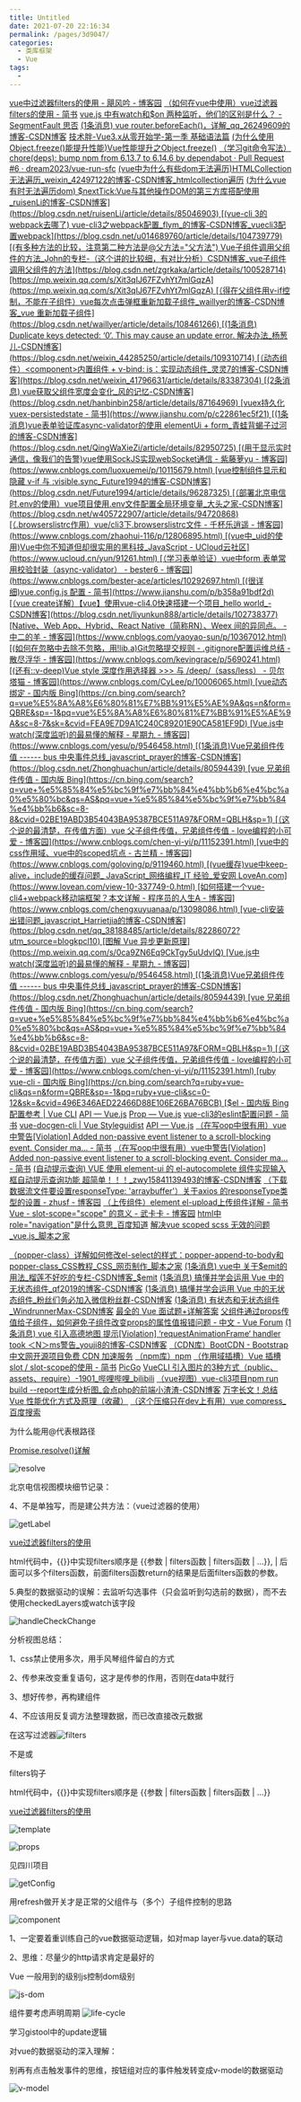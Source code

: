 ```yaml
---
title: Untitled
date: 2021-07-20 22:16:34
permalink: /pages/3d9047/
categories:
  - 类库框架
  - Vue
tags:
  - 
---
```


 [vue中过滤器filters的使用 - 飓风吟 - 博客园](https://www.cnblogs.com/duanhuarong/p/11910383.html)  [（如何在vue中使用）vue过滤器filters的使用 - 简书](https://www.jianshu.com/p/0018c1962968)  [vue.js 中有watch和$on 两种监听，他们的区别是什么？ - SegmentFault 思否](https://segmentfault.com/q/1010000019042270)  [(1条消息) vue router.beforeEach()，详解_qq_26249609的博客-CSDN博客](https://blog.csdn.net/qq_26249609/article/details/94434711)  [技术胖-Vue3.x从零开始学-第一季 基础语法篇](http://jspang.com/detailed?id=68)  [(为什么使用Object.freeze()能提升性能)Vue性能提升之Object.freeze()](https://juejin.cn/post/6844903922469961741)  [（学习git命令写法）chore(deps): bump npm from 6.13.7 to 6.14.6 by dependabot · Pull Request #6 · dream2023/vue-run-sfc](https://github.com/dream2023/vue-run-sfc/pull/6)  [(vue中为什么有些dom无法遍历)HTMLCollection 无法遍历_weixin_42497122的博客-CSDN博客_htmlcollection遍历](https://blog.csdn.net/weixin_42497122/article/details/106293136)  [(为什么vue有时无法遍历dom) $nextTick:Vue与其他操作DOM的第三方库搭配使用_ruisenLi的博客-CSDN博客](https://blog.csdn.net/ruisenLi/article/details/85046903)  [(vue-cli 3的webpack去哪了) vue-cli3之webpack配置_flym_的博客-CSDN博客_vuecli3配置webpack](https://blog.csdn.net/u014689760/article/details/104739779)  [(有多种方法的比较，注意第二种方法是@父方法="父方法") Vue子组件调用父组件的方法_John的专栏-（这个讲的比较细，有对比分析）CSDN博客_vue子组件调用父组件的方法](https://blog.csdn.net/zgrkaka/article/details/100528714)  [https://mp.weixin.qq.com/s/Xit3qIJ67FZvhYt7mlGqzA](https://mp.weixin.qq.com/s/Xit3qIJ67FZvhYt7mlGqzA)  [（得在父组件用v-if控制，不能在子组件）vue每次点击弹框重新加载子组件_waillyer的博客-CSDN博客_vue 重新加载子组件](https://blog.csdn.net/waillyer/article/details/108461266)  [(1条消息) Duplicate keys detected: ‘0‘. This may cause an update error. 解决办法_杨葱儿-CSDN博客](https://blog.csdn.net/weixin_44285250/article/details/109310714)  [（动态组件）<component>内置组件 + v-bind: is：实现动态组件_灵灵7的博客-CSDN博客](https://blog.csdn.net/weixin_41796631/article/details/83387304)  [(2条消息) vue获取父组件宽度会变化_风的记忆-CSDN博客](https://blog.csdn.net/hanbinbin258/article/details/87164969)  [vuex持久化 vuex-persistedstate - 简书](https://www.jianshu.com/p/c22861ec5f21)  [(1条消息)vue表单验证库async-validator的使用 elementUi + form_青蛙背蝎子过河的博客-CSDN博客](https://blog.csdn.net/QingWaXieZi/article/details/82950725)  [(用于显示实时通信，像我们的告警)vue使用SockJS实现webSocket通信 - 紫藤萝yu - 博客园](https://www.cnblogs.com/luoxuemei/p/10115679.html)  [vue控制组件显示和隐藏 v-if 与 :visible.sync_Future1994的博客-CSDN博客](https://blog.csdn.net/Future1994/article/details/96287325)  [（部署北京电信时.env的使用）vue项目使用.env文件配置全局环境变量_大头之家-CSDN博客](https://blog.csdn.net/w405722907/article/details/94720868)  [（.browserslistrc作用）vue/cli3下.browserslistrc文件 - 千杯乐逍遥 - 博客园](https://www.cnblogs.com/zhaohui-116/p/12806895.html)  [(vue中_uid的使用)Vue中你不知道但却很实用的黑科技_JavaScript - UCloud云社区](https://www.ucloud.cn/yun/91261.html)  [（学习表单验证）vue中form 表单常用校验封装（async-validator） - bester6 - 博客园](https://www.cnblogs.com/bester-ace/articles/10292697.html)  [(很详细)vue.config.js 配置 - 简书](https://www.jianshu.com/p/b358a91bdf2d)  [（vue create详解）【vue】使用vue-cli4.0快速搭建一个项目_hello world_-CSDN博客](https://blog.csdn.net/liyunkun888/article/details/102738377)  [Native、Web App、Hybrid、React Native（简称RN）、Weex 间的异同点。 - 中二的羊 - 博客园](https://www.cnblogs.com/yaoyao-sun/p/10367012.html)  [(如何在忽略中去除不忽略，用!lib.a)Git忽略提交规则 - .gitignore配置运维总结 - 散尽浮华 - 博客园](https://www.cnblogs.com/kevingrace/p/5690241.html)  [(还有::v-deep)Vue style 深度作用选择器 >>> 与 /deep/（sass/less） - 贝尔塔猫 - 博客园](https://www.cnblogs.com/CyLee/p/10006065.html)  [vue动态绑定 - 国内版 Bing](https://cn.bing.com/search?q=vue%E5%8A%A8%E6%80%81%E7%BB%91%E5%AE%9A&qs=n&form=QBRE&sp=-1&pq=vue%E5%8A%A8%E6%80%81%E7%BB%91%E5%AE%9A&sc=8-7&sk=&cvid=FEA9E7D9A1C240C89201E90CA581EF9D)  [Vue.js中 watch(深度监听)的最易懂的解释 - 星期九 - 博客园](https://www.cnblogs.com/yesu/p/9546458.html)  [(1条消息)Vue兄弟组件传值 ------ bus 中央事件总线_javascript_prayer的博客-CSDN博客](https://blog.csdn.net/Zhonghuachun/article/details/80594439)  [vue 兄弟组件传值 - 国内版 Bing](https://cn.bing.com/search?q=vue+%e5%85%84%e5%bc%9f%e7%bb%84%e4%bb%b6%e4%bc%a0%e5%80%bc&qs=AS&pq=vue+%e5%85%84%e5%bc%9f%e7%bb%84%e4%bb%b6&sc=8-8&cvid=02BE19ABD3B54043BA95387BCE511A97&FORM=QBLH&sp=1)  [（这个说的最清楚，在传值方面）vue 父子组件传值，兄弟组件传值 - love编程的小可爱 - 博客园](https://www.cnblogs.com/chen-yi-yi/p/11152391.html)  [vue中的css作用域、vue中的scoped坑点 - 古兰精 - 博客园](https://www.cnblogs.com/goloving/p/9119460.html)  [(vue缓存)vue中keep-alive，include的缓存问题_ JavaScript_网络编程_IT 经验_爱安网 LoveAn.com](https://www.lovean.com/view-10-337749-0.html)  [如何搭建一个vue-cli4+webpack移动端框架？本文详解 - 程序员的人生A - 博客园](https://www.cnblogs.com/chengxuyuanaa/p/13098086.html)  [vue-cli安装出错问题_javascript_Harrietjia的博客-CSDN博客](https://blog.csdn.net/qq_38188485/article/details/82286072?utm_source=blogkpcl10)  [图解 Vue 异步更新原理](https://mp.weixin.qq.com/s/0ca9ZN6Eq9CkTgy5uUdvIQ)  [Vue.js中 watch(深度监听)的最易懂的解释 - 星期九 - 博客园](https://www.cnblogs.com/yesu/p/9546458.html)  [(1条消息)Vue兄弟组件传值 ------ bus 中央事件总线_javascript_prayer的博客-CSDN博客](https://blog.csdn.net/Zhonghuachun/article/details/80594439)  [vue 兄弟组件传值 - 国内版 Bing](https://cn.bing.com/search?q=vue+%e5%85%84%e5%bc%9f%e7%bb%84%e4%bb%b6%e4%bc%a0%e5%80%bc&qs=AS&pq=vue+%e5%85%84%e5%bc%9f%e7%bb%84%e4%bb%b6&sc=8-8&cvid=02BE19ABD3B54043BA95387BCE511A97&FORM=QBLH&sp=1)  [（这个说的最清楚，在传值方面）vue 父子组件传值，兄弟组件传值 - love编程的小可爱 - 博客园](https://www.cnblogs.com/chen-yi-yi/p/11152391.html)  [ruby vue-cli - 国内版 Bing](https://cn.bing.com/search?q=ruby+vue-cli&qs=n&form=QBRE&sp=-1&pq=ruby+vue-cli&sc=0-12&sk=&cvid=496E346AED22466D88E106E26BA76BCB)  [$el - 国内版 Bing](https://cn.bing.com/search?q=%24el&FORM=HDRSC1)  [配置参考 | Vue CLI](https://cli.vuejs.org/zh/config/?)  [API — Vue.js](https://cn.vuejs.org/v2/api/#transition)  [Prop — Vue.js](https://cn.vuejs.org/v2/guide/components-props.html)  [vue-cli3的eslint配置问题 - 简书](https://www.jianshu.com/p/bfc7e7329cff)  [vue-docgen-cli | Vue Styleguidist](https://vue-styleguidist.github.io/docs/docgen-cli.html#install)  [API — Vue.js](https://cn.vuejs.org/v2/api/#mixins)  [（在写oop中很有用）vue中警告[Violation] Added non-passive event listener to a scroll-blocking <some> event. Consider ma... - 简书](https://www.jianshu.com/p/23850d4cade8)  [（在写oop中很有用）vue中警告[Violation] Added non-passive event listener to a scroll-blocking <some> event. Consider ma... - 简书](https://www.jianshu.com/p/23850d4cade8)  [(自动提示查询) VUE 使用 element-ui 的 el-autocomplete 组件实现输入框自动提示查询功能 超简单！！！_zwy15841139493的博客-CSDN博客](https://blog.csdn.net/zwy15841139493/article/details/89021537?utm_medium=distribute.pc_relevant.none-task-blog-2~default~BlogCommendFromMachineLearnPai2~default-2.control&dist_request_id=1330144.35484.16182268187966725&depth_1-utm_source=distribute.pc_relevant.none-task-blog-2~default~BlogCommendFromMachineLearnPai2~default-2.control)  [（下载数据流文件要设置responseType: 'arraybuffer'）关于axios 的responseType类型的设置 - zhusf - 博客园](https://www.cnblogs.com/zhusf/p/11123464.html)  [（上传组件）element el-upload上传组件详解 - 简书](https://www.jianshu.com/p/84b727a4b58a)  [Vue - slot-scope="scope" 的意义 - 武卡卡 - 博客园](https://www.cnblogs.com/500m/p/11597377.html)  [html中role="navigation"是什么意思_百度知道](https://zhidao.baidu.com/question/1383064963219138700.html)  [解决vue scoped scss 无效的问题_vue.js_脚本之家](https://www.jb51.net/article/194917.htm)  

[（popper-class）详解如何修改el-select的样式：popper-append-to-body和popper-class_CSS教程_CSS_网页制作_脚本之家](https://www.jb51.net/css/703667.html)  [(1条消息) vue中 关于\$emit的用法_榴莲不好吃的专栏-CSDN博客_$emit](https://blog.csdn.net/sllailcp/article/details/78595077)  [(1条消息) 搞懂并学会运用 Vue 中的无状态组件_qf2019的博客-CSDN博客](https://blog.csdn.net/qf2019/article/details/115503864)  [(1条消息) 搞懂并学会运用 Vue 中的无状态组件_粉丝们务必加入微信粉丝群-CSDN博客](https://blog.csdn.net/qq449245884/article/details/103193593)  [(1条消息) 有状态和无状态组件_WindrunnerMax-CSDN博客](https://blog.csdn.net/qq_40413670/article/details/112132374)  [最全的 Vue 面试题+详解答案](https://juejin.cn/post/6961222829979697165)  [父组件通过props传值给子组件，如何避免子组件改变props的属性值报错问题 - 中文 - Vue Forum](https://forum.vuejs.org/t/props-props/25997)  [(1条消息) vue 引入高德地图 提示[Violation] ‘requestAnimationFrame‘ handler took ＜N＞ms警告_youji8的博客-CSDN博客](https://blog.csdn.net/youji8/article/details/110819006)  [（CDN库）BootCDN - Bootstrap 中文网开源项目免费 CDN 加速服务](https://www.bootcdn.cn/)  [（npm库）npm](https://www.npmjs.com/)  [（作用域插槽）Vue 插槽slot / slot-scope的使用 - 简书](https://www.jianshu.com/p/981d37be0307)  [PicGo](https://picgo.github.io/PicGo-Doc/)  [VueCLI 引入图片的3种方式（public、assets、require）-1901_哔哩哔哩_bilibili](https://www.bilibili.com/video/BV15T4y1w78Z)  [（vue视图）vue-cli3项目npm run build --report生成分析图_会点php的前端小渣渣-CSDN博客](https://blog.csdn.net/qq_39523111/article/details/108790661)  [万字长文！总结 Vue 性能优化方式及原理（收藏）](https://mp.weixin.qq.com/s/hRg60NeCpf6DVafMoDYN8g)  [（这个压缩只在dev上有用）vue compress_百度搜索](https://www.baidu.com/s?wd=vue%20compress&rsv_spt=1&rsv_iqid=0xa562647a0004943c&issp=1&f=8&rsv_bp=1&rsv_idx=2&ie=utf-8&tn=baiduhome_pg&rsv_dl=tb&rsv_enter=0&oq=vue%2520compress&rsv_btype=t&rsv_t=2c25vFDnex5WTiIbAxzwfpubpq2tbHkw0WZ3IQApBnRLKQY2DbBr5G8po343SbEDr8Fs&rsv_pq=fdca08c2000daf63&prefixsug=vue%2520compress&rsp=1&rsv_sug9=es_0_1&rsv_sug=9) 



为什么能用@代表根路径

[Promise.resolve()详解](https://www.cnblogs.com/qianxiaox/p/14124551.html)

![resolve](/Users/liyang/项目/011-我的博文/image-store/blog/library/vue/resolve.png)



北京电信视图模块细节记录：

4、不是单独写，而是建公共方法：（vue过滤器的使用）

![getLabel](/Users/liyang/项目/011-我的博文/image-store/blog/library/vue/getLabel.png)

[vue过滤器filters的使用](https://www.jianshu.com/p/0018c1962968)

html代码中，{{}}中实现filters顺序是 {{参数 | filters函数 | filters函数 | ...}},
 | 后面可以多个filters函数，前面filters函数return的结果是后面filters函数的参数。

5.典型的数据驱动的误解：去监听勾选事件（只会监听到勾选前的数据），而不去使用checkedLayers或watch该字段

![handleCheckChange](/Users/liyang/项目/011-我的博文/image-store/blog/library/vue/handleCheckChange.png)



分析视图总结：

1、css禁止使用多次，用手风琴组件留白的方式

2、传参来改变重复语句，这才是传参的作用，否则在data中就行

3、想好传参，再构建组件

4、不应该用反复调方法整理数据，而已改直接改元数据



在这写过滤器![filters](/Users/liyang/项目/011-我的博文/image-store/blog/library/vue/filters.png)



不是或

filters钩子

html代码中，{{}}中实现filters顺序是 {{参数 | filters函数 | filters函数 | ...}}

[vue过滤器filters的使用](https://www.jianshu.com/p/0018c1962968)

![template](/Users/liyang/项目/011-我的博文/image-store/blog/library/vue/template.png)



![props](/Users/liyang/项目/011-我的博文/image-store/blog/library/vue/props.png)



见四川项目

![getConfig](/Users/liyang/项目/011-我的博文/image-store/blog/library/vue/getConfig.png)





用refresh做开关才是正常的父组件与（多个）子组件控制的思路

![component](/Users/liyang/项目/011-我的博文/image-store/blog/library/vue/component.png)





1、一定要着重训练自己的vue数据驱动逻辑，如对map layer与vue.data的联动

2、思维：尽量少的http请求肯定是最好的





Vue 一般用到的级别js控制dom级别

![js-dom](/Users/liyang/项目/011-我的博文/image-store/blog/library/vue/js-dom.png)



组件要考虑声明周期
![life-cycle](/Users/liyang/项目/011-我的博文/image-store/blog/library/vue/life-cycle.png)





学习gistool中的update逻辑





对vue的数据驱动的深入理解：

别再有点击触发事件的思维，按钮组对应的事件触发转变成v-model的数据驱动

![v-model](/Users/liyang/项目/011-我的博文/image-store/blog/library/vue/v-model.png)
